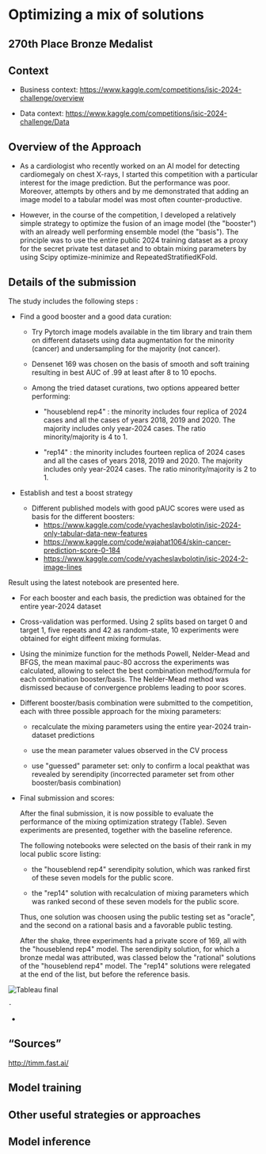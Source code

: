 #  Optimizing a mix of solutions

## 270th Place Bronze Medalist

## Context

- Business context: https://www.kaggle.com/competitions/isic-2024-challenge/overview

- Data context: https://www.kaggle.com/competitions/isic-2024-challenge/Data

## Overview of the Approach

-  As a cardiologist who recently worked on an AI model for detecting cardiomegaly on chest X-rays, I started this competition with a particular interest for the image prediction. But the performance was poor. Moreover, attempts by others and by me demonstrated that adding an image model to a tabular model was most often counter-productive.
 
 -  However, in the course of the competition, I developed a relatively simple strategy to optimize the fusion of an image model (the "booster") with an already well performing ensemble model (the "basis"). The principle was to use the entire public 2024 training dataset as a proxy for the secret private test dataset and to obtain mixing parameters by using Scipy optimize-minimize and RepeatedStratifiedKFold.
 
## Details of the submission

The study includes the following steps :

- Find a good booster and a good data curation:
  
  - Try Pytorch image models available in the tim library and train them on different datasets using data augmentation for the minority (cancer) and undersampling for the majority (not cancer).
 
  - Densenet 169 was chosen on the basis of smooth and soft training resulting in best AUC of .99 at least after 8 to 10 epochs.

  - Among the tried dataset curations, two options appeared better performing:

    - "houseblend rep4" : the minority includes four replica of 2024 cases and all the cases of years 2018, 2019 and 2020. The majority includes only year-2024 cases. The ratio minority/majority is 4 to 1.  

    - "rep14" :  the minority includes fourteen replica of 2024 cases and all the cases of years 2018, 2019 and 2020. The majority includes only year-2024 cases. The ratio minority/majority is 2 to 1.
   
- Establish and test a boost strategy

  - Different published models with good pAUC scores were used as basis for the different boosters:
    - https://www.kaggle.com/code/vyacheslavbolotin/isic-2024-only-tabular-data-new-features
    - https://www.kaggle.com/code/wajahat1064/skin-cancer-prediction-score-0-184
    - https://www.kaggle.com/code/vyacheslavbolotin/isic-2024-2-image-lines
   
Result using the latest notebook are presented here.  
 
  - For each booster and each basis, the prediction was obtained for the entire year-2024 dataset

  - Cross-validation was performed. Using 2 splits based on target 0 and target 1, five repeats and 42 as random-state, 10 experiments were obtained for eight diffeent mixing formulas.
 
  - Using the minimize function for the methods Powell, Nelder-Mead and BFGS, the mean maximal pauc-80 accross the experiments was calculated, allowing to select the best combination method/formula for each combination booster/basis. The Nelder-Mead method was dismissed because of convergence problems leading to poor scores.
 
  - Different booster/basis combination were submitted to the competition, each with three possible approach for the mixing parameters:
     
     - recalculate the mixing parameters using the entire year-2024 train-dataset predictions
     
     - use the mean parameter values observed in the CV process
     
     - use "guessed" parameter set: only to confirm a local peakthat was revealed by serendipity (incorrected parameter set from other booster/basis combination)

 - Final submission and scores:

   After the final submission, it is now possible to evaluate the  performance of the mixing optimization strategy (Table). Seven experiments are presented, together with the baseline reference. 
   
   The following notebooks were selected on the basis of their rank in my local public score listing:

    - the "houseblend rep4" serendipity solution, which was ranked first of these seven models for the public score.
  
    - the "rep14" solution with recalculation of mixing parameters which was ranked second of these seven models for the public score.
  
   Thus, one solution was choosen using the public testing set as "oracle", and the second on a rational basis and a favorable public testing.

   After the shake, three experiments  had  a private score of 169, all with the "houseblend rep4" model. The serendipity solution, for which a bronze medal was attributed, was classed below the "rational" solutions of the "houseblend rep4" model. The "rep14" solutions were relegated at the end of the list, but before the reference basis.
    

![Tableau final](https://github.com/user-attachments/assets/cd4d0941-7641-414b-acf5-8930045e2817)

 

    - 

   - 



## “Sources” 

http://timm.fast.ai/

## Model training

## Other useful strategies or approaches

## Model inference

